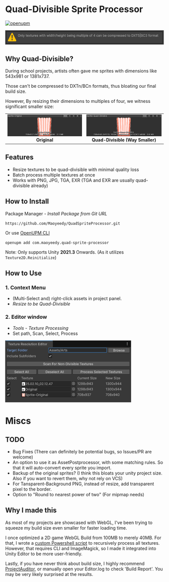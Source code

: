 # Quad-Divisible Sprite Processor

[![openupm](https://img.shields.io/npm/v/com.maoyeedy.quad-sprite-processor?label=openupm&registry_uri=https://package.openupm.com)](https://openupm.com/packages/com.maoyeedy.quad-sprite-processor/)

<img src="Documentation~/editor-warning.png" width="600" alt="Editor Warning"/>

## Why Quad-Divisible?

During school projects, artists often gave me sprites with dimensions like 543x981 or 1381x737. 

Those can't be compressed to DXTn/BCn formats, thus bloating our final build size.

However, By resizing their dimensions to multiples of four, we witness significant smaller size:

<div align="center">
  <table>
    <tr>
      <td align="center"><img src="Documentation~/size-original.png" width="400" alt="Original texture"/><br><b>Original</b></td>
      <td align="center"><img src="Documentation~/size-quad-divisible.png" width="400" alt="Quad-divisible texture"/><br><b>Quad-Divisible (Way Smaller)</b></td>
    </tr>
  </table>
</div>

## Features

- Resize textures to be quad-divisible with minimal quality loss
- Batch process multiple textures at once
- Works with PNG, JPG, TGA, EXR (TGA and EXR are usually quad-divisible already)

## How to Install

Package Manager - *Install Package from Git URL*
```
https://github.com/Maoyeedy/QuadSpriteProcessor.git
```

Or use [OpenUPM CLI](https://openupm.com/packages/com.maoyeedy.quad-sprite-processor/)
```
openupm add com.maoyeedy.quad-sprite-processor
```

Note: Only supports Unity **2021.3** Onwards. (As it utilizes `Texture2D.Reinitialize`)

## How to Use

### 1. Context Menu
- (Multi-Select and) right-click assets in project panel.
- *Resize to be Quad-Divisible*

### 2. Editor window
- *Tools - Texture Processing*
- Set path, Scan, Select, Process

 <img src="Documentation~/editor-window.png" width="400" alt="Editor Warning"/>

# Miscs

## TODO
- Bug Fixes (There can definitely be potential bugs, so Issues/PR are welcome)
- An option to use it as AssetPostprocessor, with some matching rules. So that it will auto-convert every sprite you import.
- Backup of the original sprites? (I think this bloats your unity project size. Also if you want to revert them, why not rely on VCS)
- For Tansparent-Background PNG, instead of resize, add transparent pixel to the border.
- Option to "Round to nearest power of two" (For mipmap needs)

## Why I made this

As most of my projects are showcased with WebGL, I've been trying to squeeze my build size even smaller for faster loading time. 

I once optimized a 2D game WebGL Build from 100MB to merely 40MB. For that, I wrote a [custom Powershell script](https://gist.github.com/Maoyeedy/769ad8f2f4faf3f5c219b07658bc3880) to recursively process all textures. However, that requires CLI and ImageMagick, so I made it integrated into Unity Editor to be more user-friendly.

Lastly, if you have never think about build size, I highly recommend [ProjectAuditor](https://github.com/Unity-Technologies/ProjectAuditor), or manually open your Editor.log to check 'Build Report'. You may be very likely surprised at the results.
